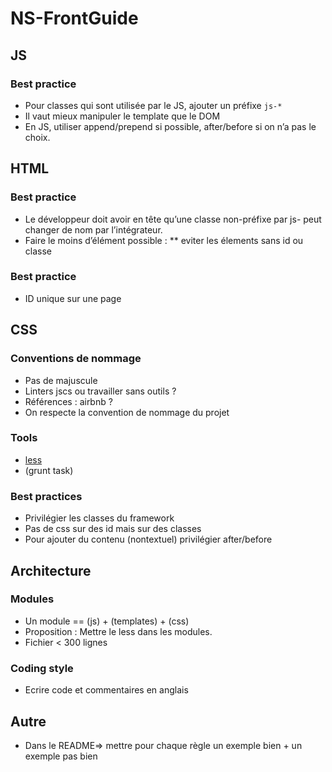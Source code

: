 # NS-FrontGuide

## JS

### Best practice

* Pour classes qui sont utilisée par le JS, ajouter un préfixe `js-*`
* Il vaut mieux manipuler le template que le DOM
* En JS, utiliser append/prepend si possible, after/before si on n’a pas le choix.

## HTML

### Best practice
* Le développeur doit avoir en tête qu’une classe non-préfixe par js- peut changer de nom par l’intégrateur.
* Faire le moins d’élément possible :
** eviter les élements sans id ou classe



### Best practice

* ID unique sur une page

## CSS

### Conventions de nommage

* Pas de majuscule
* Linters jscs ou travailler sans outils ?
* Références : airbnb ?
* On respecte la convention de nommage du projet

### Tools

* [less](http://lesscss.org/)
* (grunt task)

### Best practices

* Privilégier les classes du framework
* Pas de css sur des id mais sur des classes
* Pour ajouter du contenu (nontextuel) privilégier after/before




## Architecture 


### Modules

* Un module == (js) + (templates) + (css)
* Proposition : Mettre le less dans les modules.
* Fichier < 300 lignes


### Coding style

* Ecrire code et commentaires en anglais


## Autre

 * Dans le README=> mettre pour chaque règle un exemple bien + un exemple pas bien

